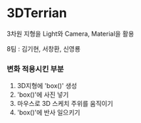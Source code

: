 # 3DTerrian
3차원 지형을 Light와 Camera, Material을 활용

8팀 : 김기현, 서창환, 신영룡


### 변화 적용시킨 부분

1. 3D지형에 'box()' 생성
2. 'box()'에 사진 넣기
3. 마우스로 3D 스케치 주위를 움직이기
4. 'box()'에 반사 일으키기


